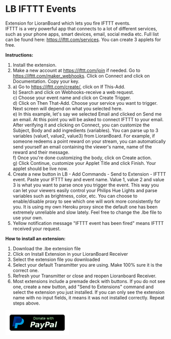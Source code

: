 # LB IFTTT Events
 Extension for LioranBoard which lets you fire IFTTT events.  
IFTTT is a very powerful app that connects to a lot of different services, such as your phone apps, smart devices, email, social media etc. Full list can be found here: https://ifttt.com/services. You can create 3 applets for free.  
   
**Instructions:**      
1. Install the extension.  
2. Make a new account at https://ifttt.com/join if needed. Go to https://ifttt.com/maker_webhooks. Click on Connect and click on Documentation. Copy your key.  
3. a) Go to https://ifttt.com/create/, click on If This-Add.  
b) Search and click on Webhooks-receive a web request.   
c) Choose your event name and click on Create Trigger.   
d) Click on Then That-Add. Choose your service you want to trigger. Next screen will depend on what you selected here.   
e) In this example, let's say we selected Email and clicked on Send me an email. At this point you will be asked to connect IFTTT to your email.  After verifying it and clicking on Connect, you can customize the Subject, Body and add ingredients (variables). You can parse up to 3 variables (value1, value2, value3) from LioranBoard. For example, if someone redeems a point reward on your stream, you can automatically send yourself an email containing the viewer's name, name of the reward and their message.   
f) Once you're done customizing the body, click on Create action.   
g) Click Continue, customize your Applet Title and click Finish. Your applet should be live now.   
4. Create a new button in LB - Add Commands - Send to Extension - IFTTT event. Paste your IFTTT key and event name. Value 1, value 2 and value 3 is what you want to parse once you trigger the event. This way you can let your viewers easily control your Philips Hue Lights and parse variables such as brightness, color, etc. You can choose to enable/disable proxy to see which one will work more consistently for you. It is using my own Heroku proxy since the default one has been extremely unreliable and slow lately. Feel free to change the .lbe file to use your own.
5. Yellow notification message "IFTTT event has been fired" means IFTTT received your request.   




**How to install an extension:**
1. Download the .lbe extension file
2. Click on Install Extension in your LioranBoard Receiver
3. Select the extension file you downloaded 
4. Select your default Transmitter you are using. Make 100% sure it is the correct one. 
5. Refresh your Transmitter or close and reopen Lioranboard Receiver. 
6. Most extensions include a premade deck with buttons. If you do not see one, create a new button, add "Send to Extensions" command and select the extension you just installed. If you can only see the extension name with no input fields, it means it was not installed correctly. Repeat steps above. 

[![](https://github.com/christinna9031/LioranBoard-Files/blob/main/img/paypal.png?raw=true)](https://www.paypal.com/cgi-bin/webscr?cmd=_s-xclick&hosted_button_id=3YWXYQE3HKWHQ)

